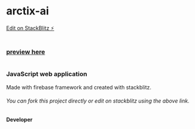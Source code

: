 # arctix-ai

[Edit on StackBlitz ⚡️](https://stackblitz.com/edit/firebase-gtk-web-start)
#
### [preview here](https://arctix-ai.stackblitz.io)
#
### JavaScript web application
Made with firebase framework and created with stackblitz.



###### You can fork this project directly or edit on stackblitz using the above link.

#### Developer

